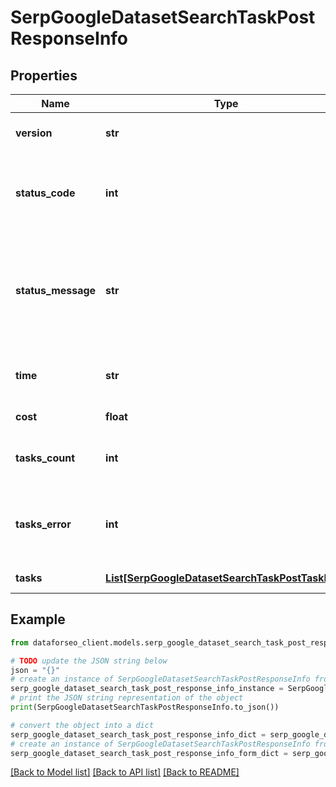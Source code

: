 # SerpGoogleDatasetSearchTaskPostResponseInfo


## Properties

Name | Type | Description | Notes
------------ | ------------- | ------------- | -------------
**version** | **str** | the current version of the API | [optional] 
**status_code** | **int** | general status code you can find the full list of the response codes here | [optional] 
**status_message** | **str** | general informational message you can find the full list of general informational messages here | [optional] 
**time** | **str** | total execution time, seconds | [optional] 
**cost** | **float** | total tasks cost, USD | [optional] 
**tasks_count** | **int** | the number of tasks in the tasks array | [optional] 
**tasks_error** | **int** | the number of tasks in the tasks array returned with an error | [optional] 
**tasks** | [**List[SerpGoogleDatasetSearchTaskPostTaskInfo]**](SerpGoogleDatasetSearchTaskPostTaskInfo.md) | array of tasks | [optional] 

## Example

```python
from dataforseo_client.models.serp_google_dataset_search_task_post_response_info import SerpGoogleDatasetSearchTaskPostResponseInfo

# TODO update the JSON string below
json = "{}"
# create an instance of SerpGoogleDatasetSearchTaskPostResponseInfo from a JSON string
serp_google_dataset_search_task_post_response_info_instance = SerpGoogleDatasetSearchTaskPostResponseInfo.from_json(json)
# print the JSON string representation of the object
print(SerpGoogleDatasetSearchTaskPostResponseInfo.to_json())

# convert the object into a dict
serp_google_dataset_search_task_post_response_info_dict = serp_google_dataset_search_task_post_response_info_instance.to_dict()
# create an instance of SerpGoogleDatasetSearchTaskPostResponseInfo from a dict
serp_google_dataset_search_task_post_response_info_form_dict = serp_google_dataset_search_task_post_response_info.from_dict(serp_google_dataset_search_task_post_response_info_dict)
```
[[Back to Model list]](../README.md#documentation-for-models) [[Back to API list]](../README.md#documentation-for-api-endpoints) [[Back to README]](../README.md)


